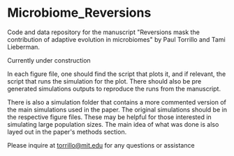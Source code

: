 # Microbiome_Reversions
Code and data repository for the manuscript "Reversions mask the contribution of adaptive evolution in microbiomes" by Paul Torrillo and Tami Lieberman.

Currently under construction

In each figure file, one should find the script that plots it, and if relevant, the script that runs the simulation for the plot. There should also be pre generated simulations outputs to reproduce the runs from the manuscript.

There is also a simulation folder that contains a more commented version of the main simulations used in the paper. The original simulations should be in the respective figure files. These may be helpful for those interested in simulating large population sizes. The main idea of what was done is also layed out in the paper's methods section.

Please inquire at torrillo@mit.edu for any questions or assistance
